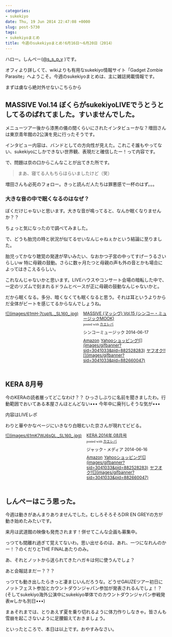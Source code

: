 ```yaml
---
categories:
- sukekiyo
date: Thu, 19 Jun 2014 22:47:08 +0000
slug: post-5730
tags:
- sukekiyoまとめ
title: 今週のsukekiyoまとめ!6月16日〜6月20日（2014）
---
```


ハロー。しんぺー(<a href="https://twitter.com/s_s_p_y" target="_blank">@s_s_p_y</a> )です。

オフィより詳しくて、wikiよりも有用なsukekiyo情報サイト「Gadget Zombie Parasite」へようこそ。<!--more-->今週のsukekiyoまとめは、主に雑誌掲載情報です。

まずは虜なら絶対外せないこちらから

<h2>MASSIVE Vol.14 ぼくらがsukekiyoLIVEでうとうとしてるのばれてました。すいませんでした。</h2>

メニューツアー後から漆黒の儀の間くらいにされたインタビューかな？増田さんは東京青年館の2公演を見に行ったそうです。

インタビュー内容は、バンドとしての方向性が見えた。これこそ誰もやってない、sukekiyoにしかできない世界観、表現だと確信したー！って内容です。

で、問題は京の口からこんなことが出てきた所です。

<blockquote>
まあ、寝てる人もちらほらいましたけど（笑）
</blockquote>

増田さんも必死のフォロー。きっと読んだ人たちは罪悪感で一杯のはず。。。

<h3>大きな音の中で眠くなるのはなぜ？</h3>

ぼくだけじゃないと思います。大きな音が鳴ってると、なんか眠くなりませんか？？

ちょっと気になったので調べてみました。


で、どうも胎児の時と状況が似てるせいなんじゃねぇかという結論に至りました。

胎児ってかなり聴覚の発達が早いみたい、なおかつ子宮の中ってすげーうるさいらしいw
特に母親の鼓動。さらに数ヶ月たつと母親の声も外の音とかも場合によってはきこえるらしい。

これなんじゃないかと思います。LIVEハウスやコンサート会場の暗転した中で、一定のリズムで刻まれるドラムとベースが正に母親の鼓動なんじゃないかと。

だから眠くなる。多分、暗くなくても眠くなると思う。それは耳というよりからだ全体がビートを感じてるからなんでしょうね。

<div class="kaerebalink-box" style="text-align:left;padding-bottom:20px;font-size:small;/zoom: 1;overflow: hidden;"><div class="kaerebalink-image" style="float:left;margin:0 15px 10px 0;"><a href="http://www.amazon.co.jp/exec/obidos/ASIN/4401640209/warawareotoko-22/ref=nosim/" rel="nofollow" target="_blank">![](images/61mH-7cup1L._SL160_.jpg)</a></div><div class="kaerebalink-info" style="line-height:120%;/zoom: 1;overflow: hidden;"><div class="kaerebalink-name" style="margin-bottom:10px;line-height:120%"><a href="http://www.amazon.co.jp/exec/obidos/ASIN/4401640209/warawareotoko-22/ref=nosim/" rel="nofollow" target="_blank">MASSIVE (マッシヴ) Vol.15 (シンコー・ミュージックMOOK)</a><div class="kaerebalink-powered-date" style="font-size:8pt;margin-top:5px;font-family:verdana;line-height:120%">posted with <a href="http://kaereba.com" rel="nofollow" target="_blank">カエレバ</a></div></div><div class="kaerebalink-detail" style="margin-bottom:5px;"> シンコーミュージック 2014-06-17    </div><div class="kaerebalink-link1" style="margin-top:10px;"><div class="shoplinkamazon" style="display:inline;margin-right:5px"><a href="http://www.amazon.co.jp/gp/search?keywords=massive&__mk_ja_JP=%83J%83%5E%83J%83i&tag=warawareotoko-22" rel="nofollow" target="_blank" title="アマゾン" >Amazon</a></div><div class="shoplinkyahoo" style="display:inline;margin-right:5px"><a href="http://ck.jp.ap.valuecommerce.com/servlet/referral?sid=3041033&pid=882528283&vc_url=http%3A%2F%2Fshopping.search.yahoo.co.jp%2Fsearch%3FuIv%3Don%26ei%3DUTF-8%26tab_ex%3Dcommerce%26slider%3D0%26va%3Dmassive" rel="nofollow"  target="_blank" title="Yahooショッピング" >Yahooショッピング![](images/gifbanner?sid=3041033&pid=882528283)</a></div><div class="shoplinkyahooAuc" style="display:inline;margin-right:5px"><a href="http://ck.jp.ap.valuecommerce.com/servlet/referral?sid=3041033&pid=882660047&vc_url=http%3A%2F%2Fauctions.search.yahoo.co.jp%2Fsearch%3Fvo%3D%26ve%3D%26auccat%3D0%26aucminprice%3D%26aucmaxprice%3D%26aucmin_bidorbuy_price%3D%26aucmax_bidorbuy_price%3D%26loc_cd%3D0%26abatch%3D0%26istatus%3D0%26filtered%3D1%26ei%3DUTF-8%26tab_ex%3Dcommerce%26va%3Dmassive" rel="nofollow"  target="_blank" title="ヤフオク!" >ヤフオク!![](images/gifbanner?sid=3041033&pid=882660047)</a></div></div></div><div class="booklink-footer" style="clear: left"></div></div>

<h2>KERA 8月号</h2>

今のKERAの読者層ってどこなわけ？？
ひっさしぶりに名前を聞きましたわ。行動範囲でおいてある本屋さんほとんどない•••
今年中に廃刊しそうな気が•••

内容はLIVEレポ

わりと華やかなページにいきなり白眼むいた京さんが現れてビビる。

<div class="kaerebalink-box" style="text-align:left;padding-bottom:20px;font-size:small;/zoom: 1;overflow: hidden;"><div class="kaerebalink-image" style="float:left;margin:0 15px 10px 0;"><a href="http://www.amazon.co.jp/exec/obidos/ASIN/B00KD3GN5K/warawareotoko-22/ref=nosim/" rel="nofollow" target="_blank">![](images/61mK7WJ6sQL._SL160_.jpg)</a></div><div class="kaerebalink-info" style="line-height:120%;/zoom: 1;overflow: hidden;"><div class="kaerebalink-name" style="margin-bottom:10px;line-height:120%"><a href="http://www.amazon.co.jp/exec/obidos/ASIN/B00KD3GN5K/warawareotoko-22/ref=nosim/" rel="nofollow" target="_blank">KERA 2014年 08月号</a><div class="kaerebalink-powered-date" style="font-size:8pt;margin-top:5px;font-family:verdana;line-height:120%">posted with <a href="http://kaereba.com" rel="nofollow" target="_blank">カエレバ</a></div></div><div class="kaerebalink-detail" style="margin-bottom:5px;"> ジャック・メディア 2014-06-16    </div><div class="kaerebalink-link1" style="margin-top:10px;"><div class="shoplinkamazon" style="display:inline;margin-right:5px"><a href="http://www.amazon.co.jp/gp/search?keywords=kera&__mk_ja_JP=%83J%83%5E%83J%83i&tag=warawareotoko-22" rel="nofollow" target="_blank" title="アマゾン" >Amazon</a></div><div class="shoplinkyahoo" style="display:inline;margin-right:5px"><a href="http://ck.jp.ap.valuecommerce.com/servlet/referral?sid=3041033&pid=882528283&vc_url=http%3A%2F%2Fshopping.search.yahoo.co.jp%2Fsearch%3FuIv%3Don%26ei%3DUTF-8%26tab_ex%3Dcommerce%26slider%3D0%26va%3Dkera" rel="nofollow"  target="_blank" title="Yahooショッピング" >Yahooショッピング![](images/gifbanner?sid=3041033&pid=882528283)</a></div><div class="shoplinkyahooAuc" style="display:inline;margin-right:5px"><a href="http://ck.jp.ap.valuecommerce.com/servlet/referral?sid=3041033&pid=882660047&vc_url=http%3A%2F%2Fauctions.search.yahoo.co.jp%2Fsearch%3Fvo%3D%26ve%3D%26auccat%3D0%26aucminprice%3D%26aucmaxprice%3D%26aucmin_bidorbuy_price%3D%26aucmax_bidorbuy_price%3D%26loc_cd%3D0%26abatch%3D0%26istatus%3D0%26filtered%3D1%26ei%3DUTF-8%26tab_ex%3Dcommerce%26va%3Dkera" rel="nofollow"  target="_blank" title="ヤフオク!" >ヤフオク!![](images/gifbanner?sid=3041033&pid=882660047)</a></div></div></div><div class="booklink-footer" style="clear: left"></div></div>

<h2>しんぺーはこう思った。</h2>

今週は動きがあんまりありませんでした。むしろそろそろDIR EN GREYの方が動き始めたみたいです。

来月は武道館の映像も発売されます！併せてこんな企画も募集中。

っつても間離れ過ぎて覚えてないわ。思い出せるのは、あれ、一つになれんのかー！？のくだりとTHE FINALあたりのみ。

あ、それとノットから送られてきたハガキは何に使うんでしょ？

あと会報誌まだー？？？

っつても動き出したらきっと凄まじいんだろうな。どうせGAUZEツアー初日にノットフェスト参加とカウントダウンジャパン参加が発表されるんでしょ！？(そしてsukekiyo海外公演中にsukekiyo単体でのカウントダウンジャパン参戦発表wしかも別日•••)

まぁそれまでは、とりあえず夏を乗り切れるように体力作りしなきゃ。皆さんも雪崩を起こさないように足腰鍛えておきましょう。

といったところで、本日は以上です。おやすみなさい。